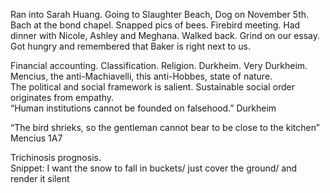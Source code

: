 Ran into Sarah Huang. Going to Slaughter Beach, Dog on November 5th. Bach at the bond chapel. Snapped pics of bees. Firebird meeting. Had dinner with Nicole, Ashley and Meghana. Walked back. Grind on our essay. Got hungry and remembered that Baker is right next to us. 

Financial accounting. Classification. Religion. Durkheim. Very Durkheim.   
Mencius, the anti-Machiavelli, this anti-Hobbes, state of nature.  
The political and social framework is salient. Sustainable social order originates from empathy.   
“Human institutions cannot be founded on falsehood.” Durkheim

“The bird shrieks, so the gentleman cannot bear to be close to the kitchen” Mencius 1A7

Trichinosis prognosis.   
Snippet: I want the snow to fall in buckets/ just cover the ground/ and render it silent